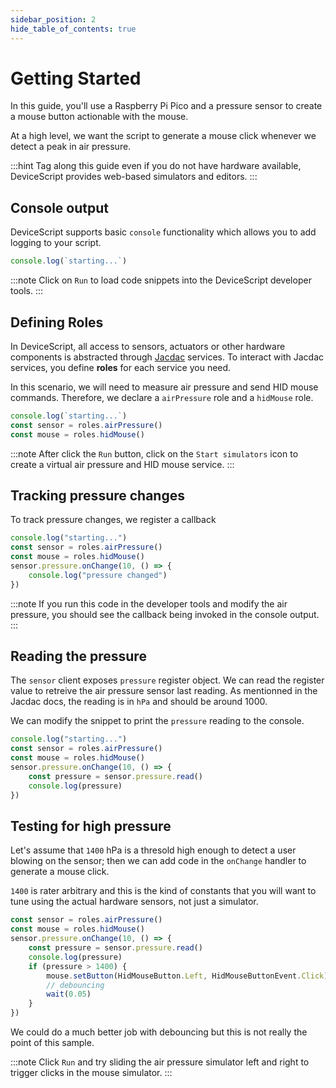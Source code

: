 ```yaml
---
sidebar_position: 2
hide_table_of_contents: true
---
```


# Getting Started

In this guide, you'll use a Raspberry Pi Pico and a pressure sensor to create a mouse button actionable with the mouse.

At a high level, we want the script to generate a mouse click whenever we detect a peak in air pressure.

:::hint
Tag along this guide even if you do not have hardware
available, DeviceScript provides web-based simulators and editors.
:::

## Console output

DeviceScript supports basic `console` functionality
which allows you to add logging to your script.

```ts
console.log(`starting...`)
```

:::note
Click on `Run` to load code snippets into the DeviceScript
developer tools.
:::

## Defining Roles

In DeviceScript, all access to sensors, actuators or other hardware components is abstracted through [Jacdac](https://aka.ms/jacdac) services.
To interact with Jacdac services, you define **roles** for each service you need.

In this scenario, we will need to measure air pressure and send HID mouse commands. Therefore, we declare a `airPressure` role and a `hidMouse` role.

```ts
console.log(`starting...`)
const sensor = roles.airPressure()
const mouse = roles.hidMouse()
```

:::note
After click the `Run` button, click on the
`Start simulators` icon to create a virtual air pressure
and HID mouse service.
:::

## Tracking pressure changes

To track pressure changes, we register a callback

```ts
console.log("starting...")
const sensor = roles.airPressure()
const mouse = roles.hidMouse()
sensor.pressure.onChange(10, () => {
    console.log("pressure changed")
})
```

:::note
If you run this code in the developer tools and modify
the air pressure, you should see the callback being invoked
in the console output.
:::

## Reading the pressure

The `sensor` client exposes `pressure` register object.
We can read the register value to retreive the air pressure
sensor last reading. As mentionned in the Jacdac docs,
the reading is in `hPa` and should be around 1000.

We can modify the snippet to print the `pressure` reading
to the console.

```ts
console.log("starting...")
const sensor = roles.airPressure()
const mouse = roles.hidMouse()
sensor.pressure.onChange(10, () => {
    const pressure = sensor.pressure.read()
    console.log(pressure)
})
```

## Testing for high pressure

Let's assume that `1400` hPa is a thresold high enough
to detect a user blowing on the sensor; then we
can add code in the `onChange` handler to generate a mouse click.

`1400` is rater arbitrary and this is the kind of constants
that you will want to tune using the actual hardware sensors,
not just a simulator.

```ts
const sensor = roles.airPressure()
const mouse = roles.hidMouse()
sensor.pressure.onChange(10, () => {
    const pressure = sensor.pressure.read()
    console.log(pressure)
    if (pressure > 1400) {
        mouse.setButton(HidMouseButton.Left, HidMouseButtonEvent.Click)
        // debouncing
        wait(0.05)
    }
})
```

We could do a much better job with debouncing but this
is not really the point of this sample.

:::note
Click `Run` and try sliding the air pressure simulator left
and right to trigger clicks in the mouse simulator.
:::
